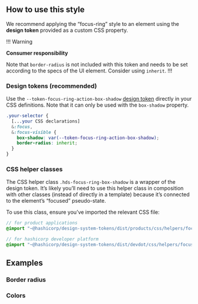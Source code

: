 
## How to use this style

We recommend applying the “focus-ring” style to an element using the **design token** provided as a custom CSS property.

!!! Warning 

**Consumer responsibility**

Note that `border-radius` is not included with this token and needs to be set according to the specs of the UI element. Consider using `inherit`.
!!!

### Design tokens (recommended)

Use the `--token-focus-ring-action-box-shadow` [design token](./tokens) directly in your CSS definitions. Note that it can only be used with the `box-shadow` property.

```css
.your-selector {
  [...your CSS declarations]
  &:focus,
  &:focus-visible {
    box-shadow: var(--token-focus-ring-action-box-shadow);
    border-radius: inherit;
  }
}
```

### CSS helper classes

The CSS helper class `.hds-focus-ring-box-shadow` is a wrapper of the design token. It’s likely you’ll need to use this helper class in composition with other classes (instead of directly in a template) because it’s connected to the element’s “focused” pseudo-state.

To use this class, ensure you’ve imported the relevant CSS file:

```scss
// for product applications
@import "~@hashicorp/design-system-tokens/dist/products/css/helpers/focus-ring.css";

// for hashicorp developer platform
@import "~@hashicorp/design-system-tokens/dist/devdot/css/helpers/focus-ring.css";
```

## Examples

### Border radius

<div class="hds-focus-ring-action-box-shadow" style="margin-bottom: 16px;">
  <Doc::Placeholder @text="no radius" @width="100" @height="100" @background="transparent" />
</div>

<div class="hds-focus-ring-action-box-shadow" style="margin-bottom: 16px; border-radius: 5px;">
  <Doc::Placeholder @text="with border radius" @width="100" @height="100" @background="transparent" />
</div>

### Colors

<div class="hds-focus-ring-action-box-shadow" style="margin-bottom: 16px;">
  <Doc::Placeholder @text="action" @width="100" @height="100" @background="transparent" />
</div>

<div class="hds-focus-ring-critical-box-shadow" style="margin-bottom: 16px;">
  <Doc::Placeholder @text="critical" @width="100" @height="100" @background="transparent" />
</div>